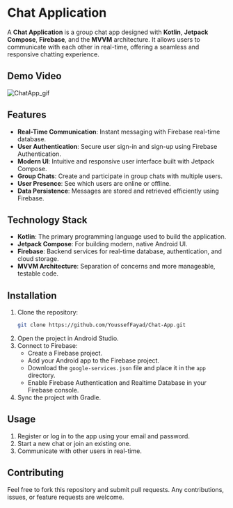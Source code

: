# Chat Application

A **Chat Application** is a group chat app designed with **Kotlin**, **Jetpack Compose**, **Firebase**, and the **MVVM** architecture. It allows users to communicate with each other in real-time, offering a seamless and responsive chatting experience.

## Demo Video

![ChatApp_gif](https://github.com/user-attachments/assets/8c4c1b8e-f8e5-43a6-ba8f-78ba538ed7ef)


## Features

- **Real-Time Communication**: Instant messaging with Firebase real-time database.
- **User Authentication**: Secure user sign-in and sign-up using Firebase Authentication.
- **Modern UI**: Intuitive and responsive user interface built with Jetpack Compose.
- **Group Chats**: Create and participate in group chats with multiple users.
- **User Presence**: See which users are online or offline.
- **Data Persistence**: Messages are stored and retrieved efficiently using Firebase.

## Technology Stack

- **Kotlin**: The primary programming language used to build the application.
- **Jetpack Compose**: For building modern, native Android UI.
- **Firebase**: Backend services for real-time database, authentication, and cloud storage.
- **MVVM Architecture**: Separation of concerns and more manageable, testable code.

## Installation

1. Clone the repository:
   ```bash
   git clone https://github.com/YoussefFayad/Chat-App.git
   ```
2. Open the project in Android Studio.
3. Connect to Firebase:
   - Create a Firebase project.
   - Add your Android app to the Firebase project.
   - Download the `google-services.json` file and place it in the `app` directory.
   - Enable Firebase Authentication and Realtime Database in your Firebase console.
4. Sync the project with Gradle.

## Usage

1. Register or log in to the app using your email and password.
2. Start a new chat or join an existing one.
3. Communicate with other users in real-time.


## Contributing

Feel free to fork this repository and submit pull requests. Any contributions, issues, or feature requests are welcome.

